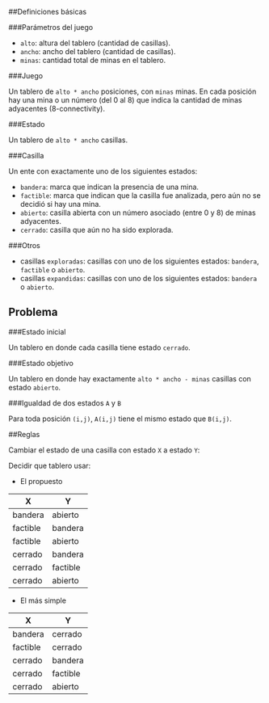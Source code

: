 ##Definiciones básicas

###Parámetros del juego

* `alto`: altura del tablero (cantidad de casillas).
* `ancho`: ancho del tablero (cantidad de casillas).
* `minas`: cantidad total de minas en el tablero.

###Juego

Un tablero de `alto * ancho` posiciones, con `minas` minas. En cada posición
hay una mina o un número (del 0 al 8) que indica la cantidad de minas
adyacentes (8-connectivity).

###Estado

Un tablero de `alto * ancho` casillas.

###Casilla

Un ente con exactamente uno de los siguientes estados:

* `bandera`: marca que indican la presencia de una mina.
* `factible`: marca que indican que la casilla fue analizada, pero aún no se decidió si hay una mina.
* `abierto`: casilla abierta con un número asociado (entre 0 y 8) de minas adyacentes.
* `cerrado`: casilla que aún no ha sido explorada.

###Otros

* casillas `exploradas`: casillas con uno de los siguientes estados: `bandera`, `factible` o `abierto`.
* casillas `expandidas`: casillas con uno de los siguientes estados: `bandera` o `abierto`.

## Problema

###Estado inicial

Un tablero en donde cada casilla tiene estado `cerrado`.

###Estado objetivo

Un tablero en donde hay exactamente `alto * ancho - minas` casillas con estado `abierto`.

###Igualdad de dos estados `A` y `B`

Para toda posición `(i,j)`, `A(i,j)` tiene el mismo estado que `B(i,j)`.

##Reglas

Cambiar el estado de una casilla con estado `X` a estado `Y`:

Decidir que tablero usar:

* El propuesto

| X        | Y        |
|----------|----------|
| bandera  | abierto  |
| factible | bandera  |
| factible | abierto  |
| cerrado  | bandera  |
| cerrado  | factible |
| cerrado  | abierto  |

* El más simple

| X        | Y        |
|----------|----------|
| bandera  | cerrado  |
| factible | cerrado  |
| cerrado  | bandera  |
| cerrado  | factible |
| cerrado  | abierto  |
